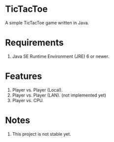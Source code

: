 # TicTacToe
A simple TicTacToe game written in Java.

# Requirements
1) Java SE Runtime Environment (JRE) 6 or newer.

# Features
1) Player vs. Player (Local).  
2) Player vs. Player (LAN). (not implemented yet)  
3) Player vs. CPU.  

# Notes
1) This project is not stable yet.  
